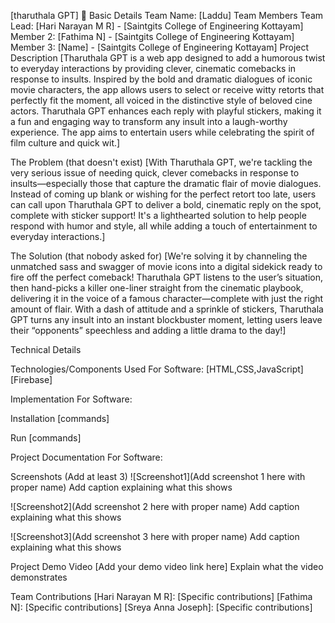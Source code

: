 [tharuthala GPT] 🎯
Basic Details
Team Name: [Laddu]
Team Members
Team Lead: [Hari Narayan M R] - [Saintgits College of Engineering Kottayam]
Member 2: [Fathima N] - [Saintgits College of Engineering Kottayam]
Member 3: [Name] - [Saintgits College of Engineering Kottayam]
Project Description
[Tharuthala GPT is a web app designed to add a humorous twist to everyday interactions by providing clever, cinematic comebacks in response to insults. Inspired by the bold and dramatic dialogues of iconic movie characters, the app allows users to select or receive witty retorts that perfectly fit the moment, all voiced in the distinctive style of beloved cine actors. Tharuthala GPT enhances each reply with playful stickers, making it a fun and engaging way to transform any insult into a laugh-worthy experience. The app aims to entertain users while celebrating the spirit of film culture and quick wit.]

The Problem (that doesn't exist)
[With Tharuthala GPT, we're tackling the very serious issue of needing quick, clever comebacks in response to insults—especially those that capture the dramatic flair of movie dialogues. Instead of coming up blank or wishing for the perfect retort too late, users can call upon Tharuthala GPT to deliver a bold, cinematic reply on the spot, complete with sticker support! It's a lighthearted solution to help people respond with humor and style, all while adding a touch of entertainment to everyday interactions.]

The Solution (that nobody asked for)
[We're solving it by channeling the unmatched sass and swagger of movie icons into a digital sidekick ready to fire off the perfect comeback! Tharuthala GPT listens to the user’s situation, then hand-picks a killer one-liner straight from the cinematic playbook, delivering it in the voice of a famous character—complete with just the right amount of flair. With a dash of attitude and a sprinkle of stickers, Tharuthala GPT turns any insult into an instant blockbuster moment, letting users leave their “opponents” speechless and adding a little drama to the day!]

Technical Details

Technologies/Components Used
For Software:
[HTML,CSS,JavaScript]
[Firebase]

Implementation
For Software:

Installation
[commands]

Run
[commands]

Project Documentation
For Software:

Screenshots (Add at least 3)
![Screenshot1](Add screenshot 1 here with proper name) Add caption explaining what this shows

![Screenshot2](Add screenshot 2 here with proper name) Add caption explaining what this shows

![Screenshot3](Add screenshot 3 here with proper name) Add caption explaining what this shows

Project Demo
Video
[Add your demo video link here] Explain what the video demonstrates

Team Contributions
[Hari Narayan M R]: [Specific contributions]
[Fathima N]: [Specific contributions]
[Sreya Anna Joseph]: [Specific contributions]
